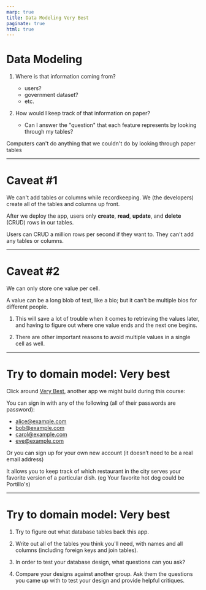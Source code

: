 ```yaml
---
marp: true
title: Data Modeling Very Best
paginate: true
html: true
---
```

# Data Modeling

1. Where is that information coming from?
    * users?
    * government dataset?
    * etc.

2. How would I keep track of that information on paper?
    * Can I answer the "question" that each feature represents by looking through my tables?

Computers can't do anything that we couldn't do by looking through paper tables

---

# Caveat #1

We can't add tables or columns while recordkeeping. We (the developers) create all of the tables and columns up front.

After we deploy the app, users only **create**, **read**, **update**, and **delete** (CRUD) rows in our tables.

Users can CRUD a million rows per second if they want to. They can't add any tables or columns.

---

# Caveat #2

We can only store one value per cell.

A value can be a long blob of text, like a bio; but it can't be multiple bios for different people.

1. This will save a lot of trouble when it comes to retrieving the values later, and having to figure out where one value ends and the next one begins.

2. There are other important reasons to avoid multiple values in a single cell as well.

---

# Try to domain model: Very best

Click around [Very Best](https://verybest.matchthetarget.com/), another app we might build during this course:

You can sign in with any of the following (all of their passwords are password):

  * alice@example.com
  * bob@example.com
  * carol@example.com
  * eve@example.com

Or you can sign up for your own new account (it doesnʼt need to be a real email address)

It allows you to keep track of which restaurant in the city serves your favorite version of a particular dish. (eg Your favorite hot dog could be Portillo's)

---

# Try to domain model: Very best

1. Try to figure out what database tables back this app.

2. Write out all of the tables you think you'll need, with names and all columns (including foreign keys and join tables).

3. In order to test your database design, what questions can you ask?

4. Compare your designs against another group. Ask them the questions you came up with to test your design and provide helpful critiques.

